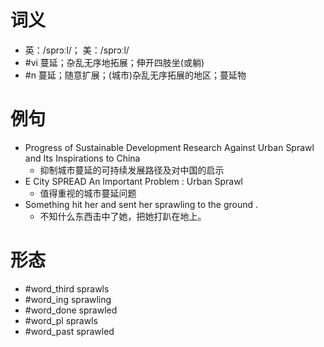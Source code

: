 # 词义
- 英：/sprɔːl/； 美：/sprɔːl/
- #vi 蔓延；杂乱无序地拓展；伸开四肢坐(或躺)
- #n 蔓延；随意扩展；(城市)杂乱无序拓展的地区；蔓延物
# 例句
- Progress of Sustainable Development Research Against Urban Sprawl and Its Inspirations to China
	- 抑制城市蔓延的可持续发展路径及对中国的启示
- E City SPREAD An Important Problem : Urban Sprawl
	- 值得重视的城市蔓延问题
- Something hit her and sent her sprawling to the ground .
	- 不知什么东西击中了她，把她打趴在地上。
# 形态
- #word_third sprawls
- #word_ing sprawling
- #word_done sprawled
- #word_pl sprawls
- #word_past sprawled

